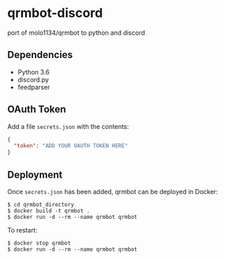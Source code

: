# qrmbot-discord
port of molo1134/qrmbot to python and discord

## Dependencies

- Python 3.6
- discord.py
- feedparser

## OAuth Token

Add a file `secrets.json` with the contents:

```json
{
  "token": "ADD YOUR OAUTH TOKEN HERE"
}
```

## Deployment

Once `secrets.json` has been added, qrmbot can be deployed in Docker:

```
$ cd qrmbot_directory
$ docker build -t qrmbot .
$ docker run -d --rm --name qrmbot qrmbot
```

To restart:

```
$ docker stop qrmbot
$ docker run -d --rm --name qrmbot qrmbot
```

